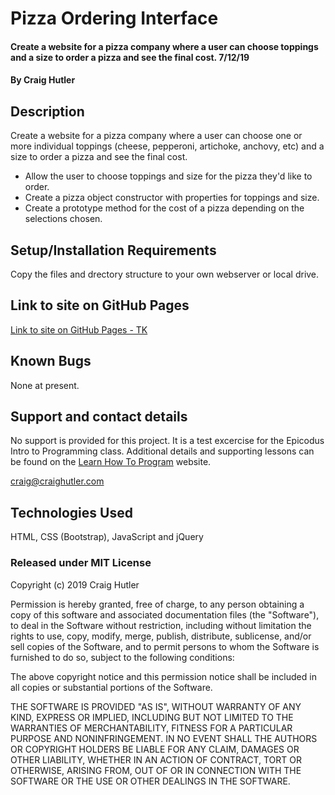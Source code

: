 # Pizza Ordering Interface

#### Create a website for a pizza company where a user can choose toppings and a size to order a pizza and see the final cost. 7/12/19

#### By Craig Hutler

## Description

Create a website for a pizza company where a user can choose one or more individual toppings (cheese, pepperoni, artichoke, anchovy, etc) and a size to order a pizza and see the final cost.

* Allow the user to choose toppings and size for the pizza they'd like to order.
* Create a pizza object constructor with properties for toppings and size.
* Create a prototype method for the cost of a pizza depending on the selections chosen. 

## Setup/Installation Requirements

Copy the files and drectory structure to your own webserver or local drive.

## Link to site on GitHub Pages

[Link to site on GitHub Pages - TK](https://chutler.github.io/pizza-project/)

## Known Bugs

None at present.

## Support and contact details

No support is provided for this project. It is a test excercise for the Epicodus Intro to Programming class. Additional details and supporting lessons can be found on the [Learn How To Program](https://www.learnhowtoprogram.com/intro-to-programming-evening/object-oriented-javascript-24d4886d-eb63-4a1e-8eae-17d4a2641256/object-oriented-javascript-independent-project-9c7e0c95-b49d-4fae-92a5-9f2ee0062040)  website. 

craig@craighutler.com

## Technologies Used

HTML, CSS (Bootstrap), JavaScript and jQuery

### Released under MIT License

Copyright (c) 2019 Craig Hutler

Permission is hereby granted, free of charge, to any person obtaining a copy of this software and associated documentation files (the "Software"), to deal in the Software without restriction, including without limitation the rights to use, copy, modify, merge, publish, distribute, sublicense, and/or sell copies of the Software, and to permit persons to whom the Software is furnished to do so, subject to the following conditions:

The above copyright notice and this permission notice shall be included in all copies or substantial portions of the Software.

THE SOFTWARE IS PROVIDED "AS IS", WITHOUT WARRANTY OF ANY KIND, EXPRESS OR IMPLIED, INCLUDING BUT NOT LIMITED TO THE WARRANTIES OF MERCHANTABILITY, FITNESS FOR A PARTICULAR PURPOSE AND NONINFRINGEMENT. IN NO EVENT SHALL THE AUTHORS OR COPYRIGHT HOLDERS BE LIABLE FOR ANY CLAIM, DAMAGES OR OTHER LIABILITY, WHETHER IN AN ACTION OF CONTRACT, TORT OR OTHERWISE, ARISING FROM, OUT OF OR IN CONNECTION WITH THE SOFTWARE OR THE USE OR OTHER DEALINGS IN THE SOFTWARE.
